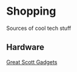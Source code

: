 # Shopping

Sources of cool tech stuff

## Hardware

[Great Scott Gadgets](https://greatscottgadgets.com/)